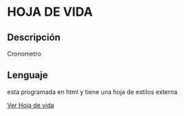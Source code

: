 # HOJA DE VIDA
## Descripción

Cronometro

## Lenguaje
esta programada en html y tiene una hoja de estilos externa

[Ver Hoja de vida](https://manudavril31.github.io/pruebaGIt_57/)